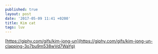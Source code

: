 ```yaml
---
published: true
layout: post
date: '2017-05-09 11:41 +0200'
title: Kim cat
tags: luv
---
```

[https://giphy.com/gifs/kim-jong-un](https://giphy.com/gifs/kim-jong-un-clapping-3o7bu9m538wVd7WaYg)

